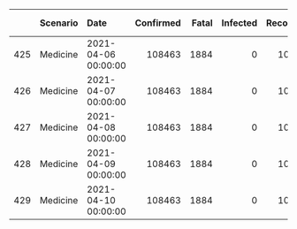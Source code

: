 |     | Scenario   | Date                |   Confirmed |   Fatal |   Infected |   Recovered |   Population |   Rt |       theta |       kappa |       rho |    sigma |   1/alpha2 [day] |   1/gamma [day] |   alpha1 [-] |   1/beta [day] |
|----:|:-----------|:--------------------|------------:|--------:|-----------:|------------:|-------------:|-----:|------------:|------------:|----------:|---------:|-----------------:|----------------:|-------------:|---------------:|
| 425 | Medicine   | 2021-04-06 00:00:00 |      108463 |    1884 |          0 |      106579 |    126529100 | 0.44 | 0.000463924 | 0.000984493 | 0.0793406 | 0.180958 |             1015 |               5 |            0 |             12 |
| 426 | Medicine   | 2021-04-07 00:00:00 |      108463 |    1884 |          0 |      106579 |    126529100 | 0.44 | 0.000463924 | 0.000984493 | 0.0793406 | 0.180958 |             1015 |               5 |            0 |             12 |
| 427 | Medicine   | 2021-04-08 00:00:00 |      108463 |    1884 |          0 |      106579 |    126529100 | 0.44 | 0.000463924 | 0.000984493 | 0.0793406 | 0.180958 |             1015 |               5 |            0 |             12 |
| 428 | Medicine   | 2021-04-09 00:00:00 |      108463 |    1884 |          0 |      106579 |    126529100 | 0.44 | 0.000463924 | 0.000984493 | 0.0793406 | 0.180958 |             1015 |               5 |            0 |             12 |
| 429 | Medicine   | 2021-04-10 00:00:00 |      108463 |    1884 |          0 |      106579 |    126529100 | 0.44 | 0.000463924 | 0.000984493 | 0.0793406 | 0.180958 |             1015 |               5 |            0 |             12 |